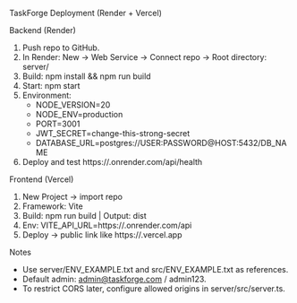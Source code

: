 TaskForge Deployment (Render + Vercel)

Backend (Render)
1. Push repo to GitHub.
2. In Render: New → Web Service → Connect repo → Root directory: server/
3. Build: npm install && npm run build
4. Start: npm start
5. Environment:
   - NODE_VERSION=20
   - NODE_ENV=production
   - PORT=3001
   - JWT_SECRET=change-this-strong-secret
   - DATABASE_URL=postgres://USER:PASSWORD@HOST:5432/DB_NAME
6. Deploy and test https://<your-service>.onrender.com/api/health

Frontend (Vercel)
1. New Project → import repo
2. Framework: Vite
3. Build: npm run build  |  Output: dist
4. Env: VITE_API_URL=https://<your-service>.onrender.com/api
5. Deploy → public link like https://<yourapp>.vercel.app

Notes
- Use server/ENV_EXAMPLE.txt and src/ENV_EXAMPLE.txt as references.
- Default admin: admin@taskforge.com / admin123.
- To restrict CORS later, configure allowed origins in server/src/server.ts.




